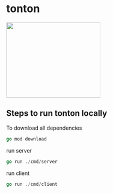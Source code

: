 # tonton

<img src="https://pbs.twimg.com/media/EYLdhUPVcAE9JWu.jpg" width="250" height="200">

## Steps to run tonton locally
 
To download all dependencies
```go
go mod download
```

run server
```go
go run ./cmd/server
```

run client
```go
go run ./cmd/client
```



